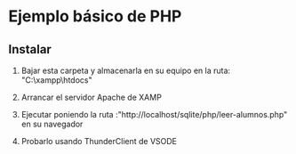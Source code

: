 # Ejemplo básico de PHP

## Instalar

1. Bajar esta carpeta y almacenarla en su equipo en la ruta:
"C:\xampp\htdocs"

2. Arrancar el servidor Apache de XAMP

3. Ejecutar poniendo la ruta :"http://localhost/sqlite/php/leer-alumnos.php" en su navegador

4. Probarlo usando ThunderClient de VSODE